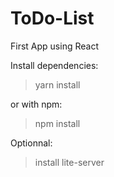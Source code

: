 # ToDo-List
First App using React

Install dependencies:
> yarn install

or with npm:
> npm install

Optionnal:

> install lite-server

